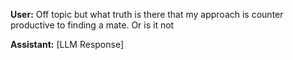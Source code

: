 **User:**
Off topic but what truth is there that my approach is counter productive to finding a mate. Or is it not

**Assistant:**
[LLM Response]

